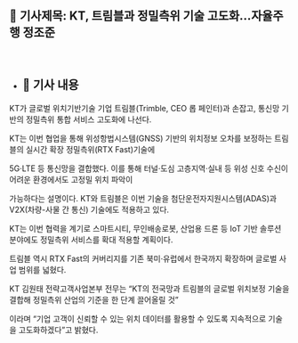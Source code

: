 ## 📰 기사제목: KT, 트림블과 정밀측위 기술 고도화…자율주행 정조준
<br>

- ## 📄 기사 내용
 KT가 글로벌 위치기반기술 기업 트림블(Trimble, CEO 롭 페인터)과 손잡고, 통신망 기반의 정밀측위 통합 서비스 고도화에 나선다. 

 KT는 이번 협업을 통해 위성항법시스템(GNSS) 기반의 위치정보 오차를 보정하는 트림블의 실시간 확장 정밀측위(RTX Fast)기술에 

 5G·LTE 등 통신망을 결합했다. 이를 통해 터널·도심 고층지역·실내 등 위성 신호 수신이 어려운 환경에서도 고정밀 위치 파악이 

 가능하다는 설명이다. KT와 트림블은 이번 기술을 첨단운전자지원시스템(ADAS)과 V2X(차량-사물 간 통신) 기술에도 적용하고 있다. 

 KT는 이번 협력을 계기로 스마트시티, 무인배송로봇, 산업용 드론 등 IoT 기반 솔루션 분야에도 정밀측위 서비스를 확대 적용할 계획이다.

 트림블 역시 RTX Fast의 커버리지를 기존 북미·유럽에서 한국까지 확장하며 글로벌 사업 범위를 넓혔다. 

 KT 김원태 전략고객사업본부 전무는 “KT의 전국망과 트림블의 글로벌 위치보정 기술을 결합해 정밀측위 산업의 기준을 한 단계 끌어올릴 것”

 이라며 “기업 고객이 신뢰할 수 있는 위치 데이터를 활용할 수 있도록 지속적으로 기술을 고도화하겠다”고 밝혔다.
